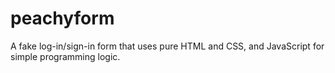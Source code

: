 # peachyform
A fake log-in/sign-in form that uses pure HTML and CSS, and JavaScript for simple programming logic.
